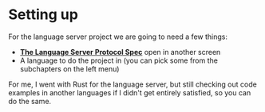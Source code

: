 # Setting up

For the language server project we are going to need
a few things:
 - __[The Language Server Protocol Spec](https://microsoft.github.io/language-server-protocol/)__ open in another screen
 - A language to do the project in (you can pick some from the subchapters on the left menu)


For me, I went with Rust for the language server, but still checking out
code examples in another languages if I didn't get entirely satisfied,
so you can do the same.

